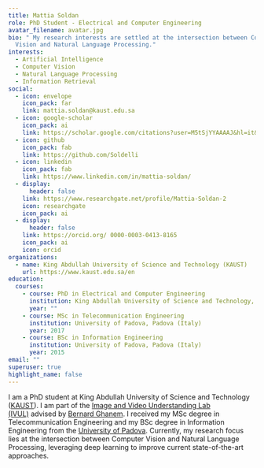 ```yaml
---
title: Mattia Soldan
role: PhD Student - Electrical and Computer Engineering
avatar_filename: avatar.jpg
bio: " My research interests are settled at the intersection between Computer
  Vision and Natural Language Processing."
interests:
  - Artificial Intelligence
  - Computer Vision
  - Natural Language Processing
  - Information Retrieval
social:
  - icon: envelope
    icon_pack: far
    link: mattia.soldan@kaust.edu.sa
  - icon: google-scholar
    icon_pack: ai
    link: https://scholar.google.com/citations?user=M5tSjYYAAAAJ&hl=it&oi=ao
  - icon: github
    icon_pack: fab
    link: https://github.com/Soldelli
  - icon: linkedin
    icon_pack: fab
    link: https://www.linkedin.com/in/mattia-soldan/
  - display:
      header: false
    link: https://www.researchgate.net/profile/Mattia-Soldan-2
    icon: researchgate
    icon_pack: ai
  - display:
      header: false
    link: https://orcid.org/ 0000-0003-0413-8165
    icon_pack: ai
    icon: orcid
organizations:
  - name: King Abdullah University of Science and Technology (KAUST)
    url: https://www.kaust.edu.sa/en
education:
  courses:
    - course: PhD in Electrical and Computer Engineering
      institution: King Abdullah University of Science and Technology, Thuwal (Saudi Arabia)
      year: ""
    - course: MSc in Telecommunication Engineering
      institution: University of Padova, Padova (Italy)
      year: 2017
    - course: BSc in Information Engineering
      institution: University of Padova, Padova (Italy)
      year: 2015
email: ""
superuser: true
highlight_name: false
---
```

I am a PhD student at King Abdullah University of Science and Technology ([KAUST](https://www.kaust.edu.sa/en)). I am part of the [Image and Video Understanding Lab (IVUL)](https://ivul.kaust.edu.sa/) advised by [Bernard Ghanem](http://www.bernardghanem.com/). I received my MSc degree in Telecommunication Engineering and my BSc degree in Information Engineering from the [University of Padova](https://www.unipd.it/en/). Currently, my research focus lies at the intersection between Computer Vision and Natural Language Processing, leveraging deep learning to improve current state-of-the-art approaches.